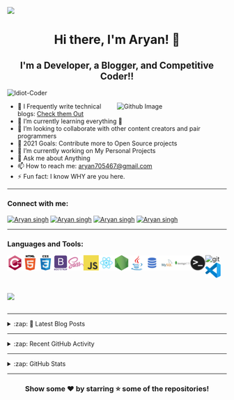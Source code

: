 ![](https://raw.githubusercontent.com/halfrost/halfrost/master/icons/header_.png)

### <h1 align="center"> Hi there, I'm Aryan! 👋</h1>

<h2 align="center">I'm a Developer, a Blogger, and Competitive Coder!!</h2>

<p align="left"> <img src="https://komarev.com/ghpvc/?username=Idiot-Coder&label=Profile%20views&color=0e75b6&style=flat" alt="Idiot-Coder" /> </p>

<img width="50%" align="right" alt="Github Image" src="https://raw.githubusercontent.com/onimur/.github/master/.resources/git-header.svg" />

- 🔭 I Frequently write technical blogs: [Check them Out][blogs]
- 🌱 I’m currently learning everything 🤣
- 👯 I’m looking to collaborate with other content creators and pair programmers
- 🥅 2021 Goals: Contribute more to Open Source projects
- 🔭 I’m currently working on My Personal Projects
- 💬 Ask me about Anything
- 📫 How to reach me: aryan705467@gmail.com
- ⚡ Fun fact: I know WHY are you here.

---

### Connect with me:

<p align="left">
<a href="https://www.linkedin.com/in/aryan--singh/" target="blank"><img align="center" src="https://cdn.jsdelivr.net/npm/simple-icons@3.0.1/icons/linkedin.svg" alt="Aryan singh" height="30" width="40" /></a>
<a href="https://www.codechef.com/users/aryan8840" target="blank"><img align="center" src="https://cdn.jsdelivr.net/npm/simple-icons@3.1.0/icons/codechef.svg" alt="Aryan singh" height="30" width="40" /></a>
<a href="https://www.hackerrank.com/aryan705467" target="blank"><img align="center" src="https://cdn.jsdelivr.net/npm/simple-icons@3.0.1/icons/hackerrank.svg" alt="Aryan singh" height="30" width="40" /></a>
<a href="https://leetcode.com/aryan8840/" target="blank"><img align="center" src="https://cdn.jsdelivr.net/npm/simple-icons@3.0.1/icons/leetcode.svg" alt="Aryan singh" height="30" width="40" /></a>
</p>

---

### Languages and Tools:

<img align="left" alt="cpp" width="35px" src="https://raw.githubusercontent.com/devicons/devicon/master/icons/cplusplus/cplusplus-original.svg"/>
<img align="left" alt="HTML5" width="35px" src="https://raw.githubusercontent.com/github/explore/80688e429a7d4ef2fca1e82350fe8e3517d3494d/topics/html/html.png" />
<img align="left" alt="CSS3" width="35px" src="https://raw.githubusercontent.com/github/explore/80688e429a7d4ef2fca1e82350fe8e3517d3494d/topics/css/css.png" />
<img align="left" alt="bootstrap" width="35px" src="https://raw.githubusercontent.com/devicons/devicon/master/icons/bootstrap/bootstrap-plain-wordmark.svg"/>
<img align="left" alt="Sass" width="35px" src="https://raw.githubusercontent.com/github/explore/80688e429a7d4ef2fca1e82350fe8e3517d3494d/topics/sass/sass.png" />
<img align="left" alt="JavaScript" width="35px" src="https://raw.githubusercontent.com/github/explore/80688e429a7d4ef2fca1e82350fe8e3517d3494d/topics/javascript/javascript.png" />
<img align="left" alt="React" width="35px" src="https://raw.githubusercontent.com/github/explore/80688e429a7d4ef2fca1e82350fe8e3517d3494d/topics/react/react.png" />
<img align="left" alt="Node.js" width="35px" src="https://raw.githubusercontent.com/github/explore/80688e429a7d4ef2fca1e82350fe8e3517d3494d/topics/nodejs/nodejs.png" />
<img align="left" alt="java" width="35px" src="https://raw.githubusercontent.com/devicons/devicon/master/icons/java/java-original.svg"/>
<img align="left" alt="SQL" width="35px" src="https://raw.githubusercontent.com/github/explore/80688e429a7d4ef2fca1e82350fe8e3517d3494d/topics/sql/sql.png" />
<img align="left" alt="MySQL" width="35px" src="https://raw.githubusercontent.com/github/explore/80688e429a7d4ef2fca1e82350fe8e3517d3494d/topics/mysql/mysql.png" />
<img align="left" alt="MongoDB" width="35px" src="https://raw.githubusercontent.com/github/explore/80688e429a7d4ef2fca1e82350fe8e3517d3494d/topics/mongodb/mongodb.png" />
<img align="left" alt="Terminal" width="35px" src="https://raw.githubusercontent.com/github/explore/80688e429a7d4ef2fca1e82350fe8e3517d3494d/topics/terminal/terminal.png" />
<img align="left" alt="git" width="35px" src="https://www.vectorlogo.zone/logos/git-scm/git-scm-icon.svg"/>
<img align="left" alt="Visual Studio Code" width="35px" src="https://raw.githubusercontent.com/github/explore/80688e429a7d4ef2fca1e82350fe8e3517d3494d/topics/visual-studio-code/visual-studio-code.png"/>

<br/>
<br/>
<br/>
<br/>
<br/>
<a href="https://github.com/Idiot-Coder">
  <img align="center" src="https://github-readme-stats.vercel.app/api/top-langs/?username=Idiot-Coder&theme=light&hide_langs_below=1" />
</a>
<br/>
<br/>



---
<details>
  <summary>:zap: 📕 Latest Blog Posts</summary>

<!-- BLOG-POST-LIST:START -->
- [Introduction to Merge Sort](https://medium.com/@Aryan_singh/merge-sort-6f314865901e)
- [Can Dynamic Programming Solve All Problems?](https://medium.com/@Aryan_singh/can-dynamic-programming-solve-all-problems-dbb9f134c94b)  
- [Hacks on Bit-Wise Programming](https://medium.com/@Aryan_singh/hacks-on-bit-wise-programming-b77ebb5845bc)  
- [Interesting Things About Linked List](https://medium.com/@Aryan_singh/interesting-things-about-linked-list-1b6eae2657d)
- [How To Stay Motivated During Placement Preparation](https://medium.com/@Aryan_singh/how-to-stay-motivated-during-placement-preparation-27a8e071170c)
<!-- BLOG-POST-LIST:END -->

➡️ [more blog posts...](https://medium.com/@Aryan_singh)

</details>

---

<details>
  <summary>:zap: Recent GitHub Activity</summary>
  
<!--START_SECTION:activity-->
1. ➕ Added new files [LeetCode/Pow(x, n).cpp](https://github.com/Idiot-Coder/LeetCode/blob/main/Pow(x%2C%20n).cpp)
2. 🗣 Created new repo [Idiot-Coder/LeetCode](https://github.com/Idiot-Coder/LeetCode)  
3. 🗣 Created new repo [Idiot-Coder/Memory_Game](https://github.com/Idiot-Coder/Memory_Game)
4. ❗️ Closed issue [#2]() in []()
5. 🗣 Created new repo [Idiot-Coder/Coding_Solutions](https://github.com/Idiot-Coder/Coding_Solutions) 
6. ❌ Closed PR [#11]() in []()
7. 🗣 Commented on [#11]() in []()
8. 🗣 Created new repo [Idiot-Coder/Idiot-Coder](https://github.com/Idiot-Coder/Idiot-Coder)
9. 🎉 Merged PR [#10](https://github.com/Idiot-Coder/Gym-Management-System/pull/10) in [Idiot-Coder/Gym-Management-System](https://github.com/Idiot-Coder/Gym-Management-System)
10. 🗣 Created new repo [Idiot-Coder/Gym-Management-System](https://github.com/Idiot-Coder/Gym-Management-System)
<!--END_SECTION:activity-->

</details>

---

<details>
  <summary>:zap: GitHub Stats</summary>
  <br/>
  <img align="center" src="https://github-readme-streak-stats.herokuapp.com/?user=Idiot-Coder&" alt="Idiot-Coder" width="45%"/>   
  
  <img  src="https://github-readme-stats.vercel.app/api?username=Idiot-Coder&show_icons=true&theme=light&line_height=25" width="45%" align="left" >

     
 </details>
 
 ---

<div align="center">

### Show some ❤️ by starring ⭐ some of the repositories!

</div>


[blogs]: https://medium.com/@Aryan_singh
[leetcode]: https://leetcode.com/aryan8840/
[hackerrank]: https://www.hackerrank.com/aryan705467
[linkedin]: https://www.linkedin.com/in/aryan-singh-a232471aa/

[webdevplaylist]: https://www.youtube.com/playlist?list=PLkwxH9e_vrAJ0WbEsFA9W3I1W-g_BTsbt
[jsplaylist]: https://www.youtube.com/playlist?list=PLkwxH9e_vrALRJKu7wfXby3MKeflhTu6B
[cssplaylist]: https://www.youtube.com/playlist?list=PLkwxH9e_vrALSdvZuEh6gqQdmDoDIoqz4
[reactplaylist]: https://www.youtube.com/playlist?list=PLkwxH9e_vrAK4TdffpxKY3QGyHCpxFcQ0







